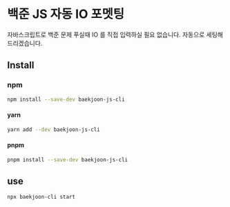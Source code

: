 # 백준 JS 자동 IO 포멧팅

자바스크립트로 백준 문제 푸실때 IO 를 직접 입력하실 필요 없습니다.
자동으로 세팅해드리겠습니다.

## Install

### npm

```sh
npm install --save-dev baekjoon-js-cli
```

#### yarn

```sh
yarn add --dev baekjoon-js-cli
```

#### pnpm

```sh
pnpm install --save-dev baekjoon-js-cli
```

## use

```sh
npx baekjoon-cli start
```
